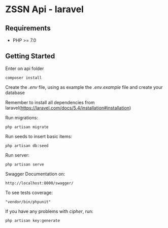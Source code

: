 # ZSSN Api - laravel

## Requirements

- PHP >= 7.0

## Getting Started
Enter on api folder

    composer install
    
Create the *.env* file, using as example the *.env.example* file and create your database

Remember to install all dependencies from laravel(https://laravel.com/docs/5.4/installation#installation)

Run migrations:
 
    php artisan migrate

Run seeds to insert basic items:
 
    php artisan db:seed

Run server:
 
    php artisan serve
    
Swagger Documentation on:

    http://localhost:8000/swagger/
    
To see tests coverage:

    "vendor/bin/phpunit"
    
If you have any problems with *cipher*, run:

    php artisan key:generate


